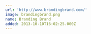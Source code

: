 ```yaml
---
url: 'http://www.brandingbrand.com/'
image: brandingbrand.png
name: Branding Brand
added: 2013-10-10T16:02:25.000Z
---
```

